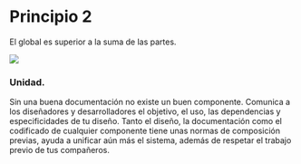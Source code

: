 # Principio 2

El global es superior a la suma de las partes.

<div class="center">


<div class="margin-botton-small">
<img src="http://thonet.realized.es/doc/img/brand/principles/unidad.png"/>
</div>

<h3 class="big-title">Unidad.</h3>

<p class="center-description">
Sin una buena documentación no existe un buen componente. Comunica a los diseñadores y desarrolladores el objetivo, el uso, las dependencias y especificidades de tu diseño. Tanto el diseño, la documentación como el codificado de cualquier componente tiene unas normas de composición previas, ayuda a unificar aún más el sistema, además de respetar el trabajo previo de tus compañeros.
</p>

</div>
